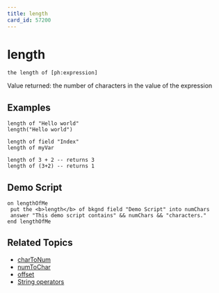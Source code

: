 ```yaml
---
title: length
card_id: 57200
---
```


# length

```
the length of [ph:expression]
```

Value returned: the number of characters in the value of the expression 

## Examples

```
length of "Hello world"
length("Hello world")

length of field "Index"
length of myVar

length of 3 + 2 -- returns 3
length of (3+2) -- returns 1
```

## Demo Script

```
on lengthOfMe
 put the <b>length</b> of bkgnd field "Demo Script" into numChars
 answer "This demo script contains" && numChars && "characters."
end lengthOfMe
```

## Related Topics

* [charToNum](/HyperTalkReference/functions/charToNum)
* [numToChar](/HyperTalkReference/functions/numToChar)
* [offset](/HyperTalkReference/functions/offset)
* [String operators](/HyperTalkReference/operatorsandconstants/String-operators)

